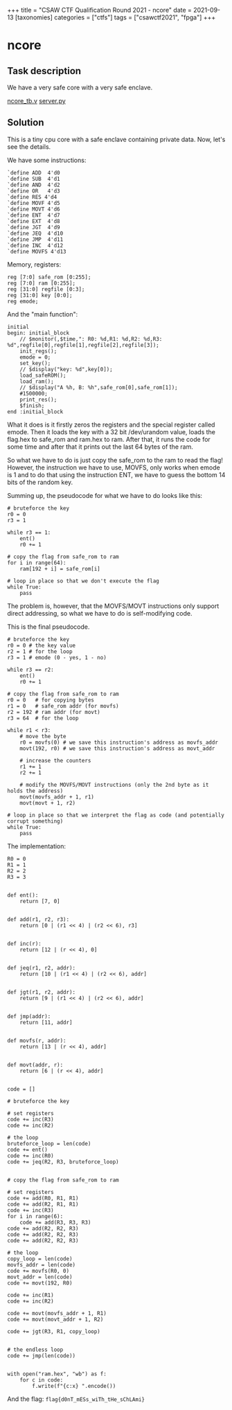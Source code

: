 +++
title = "CSAW CTF Qualification Round 2021 - ncore"
date = 2021-09-13
[taxonomies]
categories = ["ctfs"]
tags = ["csawctf2021", "fpga"]
+++

# ncore

## Task description

We have a very safe core with a very safe enclave.

[ncore_tb.v](/files/csawctf2021/ncore/ncore_tb.v)
[server.py](/files/csawctf2021/ncore/server.py)

## Solution

This is a tiny cpu core with a safe enclave containing private data. Now, let's see the details.

We have some instructions:

```
`define ADD  4'd0
`define SUB  4'd1
`define AND  4'd2
`define OR   4'd3
`define RES 4'd4
`define MOVF 4'd5
`define MOVT 4'd6
`define ENT  4'd7
`define EXT  4'd8
`define JGT  4'd9
`define JEQ  4'd10
`define JMP  4'd11
`define INC  4'd12
`define MOVFS 4'd13
```

Memory, registers:

```
reg [7:0] safe_rom [0:255];
reg [7:0] ram [0:255];
reg [31:0] regfile [0:3];
reg [31:0] key [0:0];
reg emode;
```

And the "main function":

```
initial
begin: initial_block
    // $monitor(,$time,": R0: %d,R1: %d,R2: %d,R3: %d",regfile[0],regfile[1],regfile[2],regfile[3]);
    init_regs();
    emode = 0;
    set_key();
    // $display("key: %d",key[0]);
    load_safeROM();
    load_ram();
    // $display("A %h, B: %h",safe_rom[0],safe_rom[1]);
    #1500000;
    print_res();
    $finish;
end :initial_block
```

What it does is it firstly zeros the registers and the special register called emode.
Then it loads the key with a 32 bit /dev/urandom value, loads the flag.hex to safe_rom and ram.hex to ram.
After that, it runs the code for some time and after that it prints out the last 64 bytes of the ram.

So what we have to do is just copy the safe_rom to the ram to read the flag! However, the instruction we have to use, MOVFS, only works when emode is 1 and to do that using the instruction ENT, we have to guess the bottom 14 bits of the random key.

Summing up, the pseudocode for what we have to do looks like this:

```py3
# bruteforce the key
r0 = 0
r3 = 1

while r3 == 1:
    ent()
    r0 += 1

# copy the flag from safe_rom to ram
for i in range(64):
    ram[192 + i] = safe_rom[i]

# loop in place so that we don't execute the flag
while True:
    pass
```

The problem is, however, that the MOVFS/MOVT instructions only support direct addressing, so what we have to do is self-modifying code.

This is the final pseudocode.

```py3
# bruteforce the key
r0 = 0 # the key value
r2 = 1 # for the loop
r3 = 1 # emode (0 - yes, 1 - no)

while r3 == r2:
    ent()
    r0 += 1

# copy the flag from safe_rom to ram
r0 = 0   # for copying bytes
r1 = 0   # safe_rom addr (for movfs)
r2 = 192 # ram addr (for movt)
r3 = 64  # for the loop

while r1 < r3:
    # move the byte
    r0 = movfs(0) # we save this instruction's address as movfs_addr
    movt(192, r0) # we save this instruction's address as movt_addr

    # increase the counters
    r1 += 1
    r2 += 1

    # modify the MOVFS/MOVT instructions (only the 2nd byte as it holds the address)
    movt(movfs_addr + 1, r1)
    movt(movt + 1, r2)

# loop in place so that we interpret the flag as code (and potentially corrupt something)
while True:
    pass
```

The implementation:

```py3
R0 = 0
R1 = 1
R2 = 2
R3 = 3


def ent():
    return [7, 0]


def add(r1, r2, r3):
    return [0 | (r1 << 4) | (r2 << 6), r3]


def inc(r):
    return [12 | (r << 4), 0]


def jeq(r1, r2, addr):
    return [10 | (r1 << 4) | (r2 << 6), addr]


def jgt(r1, r2, addr):
    return [9 | (r1 << 4) | (r2 << 6), addr]


def jmp(addr):
    return [11, addr]


def movfs(r, addr):
    return [13 | (r << 4), addr]


def movt(addr, r):
    return [6 | (r << 4), addr]


code = []

# bruteforce the key

# set registers
code += inc(R3)
code += inc(R2)

# the loop
bruteforce_loop = len(code)
code += ent()
code += inc(R0)
code += jeq(R2, R3, bruteforce_loop)


# copy the flag from safe_rom to ram

# set registers
code += add(R0, R1, R1)
code += add(R2, R1, R1)
code += inc(R3)
for i in range(6):
    code += add(R3, R3, R3)
code += add(R2, R2, R3)
code += add(R2, R2, R3)
code += add(R2, R2, R3)

# the loop
copy_loop = len(code)
movfs_addr = len(code)
code += movfs(R0, 0)
movt_addr = len(code)
code += movt(192, R0)

code += inc(R1)
code += inc(R2)

code += movt(movfs_addr + 1, R1)
code += movt(movt_addr + 1, R2)

code += jgt(R3, R1, copy_loop)


# the endless loop
code += jmp(len(code))


with open("ram.hex", "wb") as f:
    for c in code:
        f.write(f"{c:x} ".encode())
```

And the flag: `flag{d0nT_mESs_wiTh_tHe_sChLAmi}`
